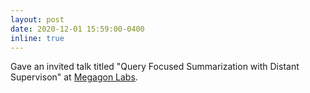 ```yaml
---
layout: post
date: 2020-12-01 15:59:00-0400
inline: true
---
```


Gave an invited talk titled "Query Focused Summarization with Distant Supervison" at [Megagon Labs](https://megagon.ai/).

